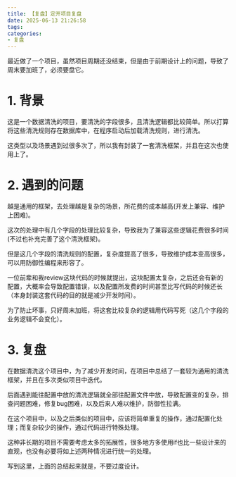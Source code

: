 ```yaml
---
title: 【复盘】定开项目复盘
date: 2025-06-13 21:26:58
tags:
categories: 
- 复盘
---
```


最近做了一个项目，虽然项目周期还没结束，但是由于前期设计上的问题，导致了周末要加班了，必须要盘它。

# 1. 背景

这是一个数据清洗的项目，要清洗的字段很多，且清洗逻辑都比较简单。所以打算将这些清洗规则存在数据库中，在程序启动后加载清洗规则，进行清洗。

这类型以及场景遇到过很多次了，所以我有封装了一套清洗框架，并且在这次也使用上了。

# 2. 遇到的问题

越是通用的框架，去处理越是复杂的场景，所花费的成本越高(开发上兼容、维护上困难)。

这次的处理中有几个字段的处理比较复杂，导致我为了兼容这些逻辑花费很多时间(不过也补充完善了这个清洗框架)。

但是这几个字段的清洗规则的配置，复杂度提高了很多，导致维护成本变高很多，可以用防御性编程来形容了。

一位前辈和我review这块代码的时候就提出，这块配置太复杂，之后还会有新的配置，大概率会导致配置错误，以及配置所发费的时间甚至比写代码的时候还长（本身封装这套代码的目的就是减少开发时间）。

为了防止坏事，只好周末加班，将这套比较复杂的逻辑用代码写死（这几个字段的业务逻辑不会变化）。

# 3. 复盘

在数据清洗这个项目中，为了减少开发时间，在项目中总结了一套较为通用的清洗框架，并且在多次类似项目中迭代。

后面遇到能往配置中放的清洗逻辑就全部往配置文件中放，导致配置变的复杂，排查问题困难，修复bug困难，以及后来人难以维护，防御性拉满。

在这个项目中，以及之后类似的项目中，应该将简单重复的操作，通过配置化处理；而复杂较少的操作，通过代码进行特殊处理。

这种非长期的项目不需要考虑太多的拓展性，很多地方多使用if也比一些设计来的直观，也没有必要将如上述两种情况进行统一的处理。

写到这里，上面的总结起来就是，不要过度设计。
